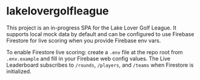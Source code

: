 # lakelovergolfleague

This project is an in-progress SPA for the Lake Lover Golf League. It supports local mock data by default and can be configured to use Firebase Firestore for live scoring when you provide Firebase env vars.

To enable Firestore live scoring: create a `.env` file at the repo root from `.env.example` and fill in your Firebase web config values. The Live Leaderboard subscribes to `/rounds`, `/players`, and `/teams` when Firestore is initialized.
